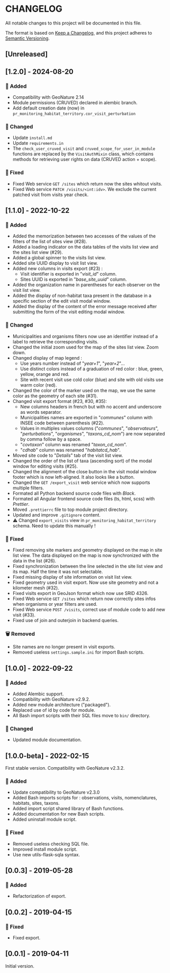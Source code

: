 # CHANGELOG

All notable changes to this project will be documented in this file.

The format is based on [Keep a Changelog](https://keepachangelog.com/en/1.0.0/),
and this project adheres to [Semantic Versioning](https://semver.org/spec/v2.0.0.html).

## [Unreleased]

## [1.2.0] - 2024-08-20

### 🚀 Added

- Compatibility with GeoNature 2.14
- Module permissions (CRUVED) declared in alembic branch.
- Add default creation date (now) in `pr_monitoring_habitat_territory.cor_visit_perturbation`

### 🔄 Changed

- Update `install.md`
- Update `requirements.in`
- The `check_user_cruved_visit` and `cruved_scope_for_user_in_module` functions are replaced by the `VisitAuthMixin` class, which contains methods for retrieving user rights on data (CRUVED action + scope).

### 🐛 Fixed

- Fixed Web service `GET /sites` which return now the sites whitout visits.
- Fixed Web service `PATCH /visits/<int:idv>`. We exclude the current patched visit from visits year check.

## [1.1.0] - 2022-10-22

### 🚀 Added

- Added the memorization between two accesses of the values ​​of the filters of the list of sites view (#28).
- Added a loading indicator on the data tables of the visits list view and the sites list view (#29).
- Added a global spinner to the visits list view.
- Added site UUID display to visit list view.
- Added new columns in visits export (#23) :
  - Visit identifier is exported in "_visit_id_" column.
  - Sites UUID is exported in "_base_site_uuid_" column.
- Added the organization name in parentheses for each observer on the visit list view.
- Added the display of non-habitat taxa present in the database in
  a specific section of the edit visit modal window.
- Added the display of the content of the error message received after submitting
  the form of the visit editing modal window.

### 🔄 Changed

- Municipalities and organisms filters now use an identifier instead of a
  label to retrieve the corresponding visits.
- Changed the initial zoom used for the map of the sites list view. Zoom down.
- Changed display of map legend :
  - Use years number instead of "_year+1_", "_year+2_"...
  - Use distinct colors instead of a graduation of red color : blue, green, yellow, orange and red.
  - Site with recent visit use cold color (blue) and site with old visits use warm color (red).
- Changed the color of the marker used on the map, we use the same color as the geometry of each site (#31).
- Changed visit export format (#23, #30, #35):
  - New columns headers in french but with no accent and underscore as words separator.
  - Municipalities names are exported in "_communes_" column with INSEE code between parenthesis (#22).
  - Values in multiples values columns ("_communes_", "_observateurs_",
    "_perturbations_", "_organismes_", "_taxons_cd_nom_") are now separated by comma follow by a space.
  - "_covtaxon_" column was renamed "_taxon_cd_nom_".
  - "_cdhab_" column was renamed "_habitat*cd_hab*_".
- Moved site code to "_Details_" tab of the visit list view.
- Changed the order of the list of taxa (ascending sort) of the modal window for editing visits (#25).
- Changed the alignment of the close button in the visit modal window footer which is now left-aligned.
  It also looks like a button.
- Changed the `GET /export_visit` web service which now supports multiple filters.
- Formated all Python backend source code files with _Black_.
- Formated all Angular frontend source code files (ts, html, scss) with _Prettier_.
- Moved `.prettierrc` file to top module project directory.
- Updated and improve `.gitignore` content.
- ⚠️ Changed `export_visits` view in `pr_monitoring_habitat_territory` schema. Need to update this manually !

### 🐛 Fixed

- Fixed removing site markers and geometry displayed on the map in site list view.
  The data displayed on the map is now synchronized with the data in the list (#26).
- Fixed synchronization between the line selected in the site list view and its map.
  Half the time it was not selectable.
- Fixed missing display of site information on visit list view.
- Fixed geometry used in visit export. Now use site geometry and not a kilometer mesh (#32).
- Fixed visits export in GeoJson format which now use SRID 4326.
- Fixed Web service `GET /sites` which return now correctly sites infos when organisms or year filters are used.
- Fixed Web service `POST /visits`, correct use of module code to add new visit (#33).
- Fixed use of join and outerjoin in backend queries.

### 🗑 Removed

- Site names are no longer present in visit exports.
- Removed useless `settings.sample.ini` for import Bash scripts.

## [1.0.0] - 2022-09-22

### 🚀 Added

- Added Alembic support.
- Compatibility with GeoNature v2.9.2.
- Added new module architecture ("packaged").
- Replaced use of id by code for module.
- All Bash import scripts with their SQL files move to `bin/` directory.

### 🔄 Changed

- Updated module documentation.

## [1.0.0-beta] - 2022-02-15

First stable version. Compatibility with GeoNature v2.3.2.

### 🚀 Added

- Update compatibility to GeoNature v2.3.0
- Added Bash imports scripts for : observations, visits, nomenclatures, habitats, sites, taxons.
- Added import script shared library of Bash functions.
- Added documentation for new Bash scripts.
- Added uninstall module script.

### 🐛 Fixed

- Removed useless checking SQL file.
- Improved install module script.
- Use new utils-flask-sqla syntax.

## [0.0.3] - 2019-05-28

### 🚀 Added

- Refactorization of export.

## [0.0.2] - 2019-04-15

### 🐛 Fixed

- Fixed export.

## [0.0.1] - 2019-04-11

Initial version.
